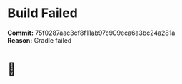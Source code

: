 
Build Failed  
============  
  
**Commit:** 75f0287aac3cf8f11ab97c909eca6a3bc24a281a  
**Reason:** Gradle failed    
# 🤯

